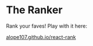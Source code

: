# The Ranker

Rank your faves! Play with it here:

[alope107.github.io/react-rank](https://alope107.github.io/react-rank)
